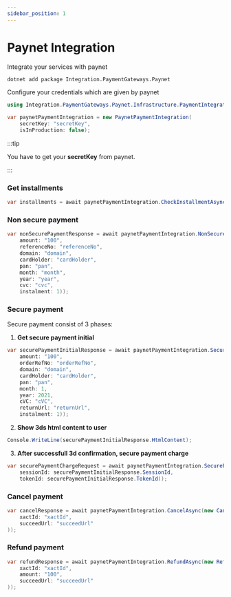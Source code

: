 ```yaml
---
sidebar_position: 1
---
```


# Paynet Integration

Integrate your services with paynet

```bash
dotnet add package Integration.PaymentGateways.Paynet
```

Configure your credentials which are given by paynet

```csharp
using Integration.PaymentGateways.Paynet.Infrastructure.PaymentIntegration.Models.Request;

var paynetPaymentIntegration = new PaynetPaymentIntegration(
    secretKey: "secretKey",
    isInProduction: false);
```

:::tip

You have to get your **secretKey** from paynet.

:::

### Get installments

```csharp
var installments = await paynetPaymentIntegration.CheckInstallmentAsync(new CheckInstallmentRequestModel(bin: "bin", amount: 100));
```

### Non secure payment

```csharp
var nonSecurePaymentResponse = await paynetPaymentIntegration.NonSecurePaymentAsync(new NonSecurePaymentRequestModel(
    amount: "100",
    referenceNo: "referenceNo",
    domain: "domain",
    cardHolder: "cardHolder",
    pan: "pan",
    month: "month",
    year: "year",
    cvc: "cvc",
    instalment: 1));
```

### Secure payment
Secure payment consist of 3 phases:

  1. **Get secure payment initial**
```csharp
var securePaymentInitialResponse = await paynetPaymentIntegration.SecurePaymentInitialAsync(new SecurePaymentInitialRequestModel(
    amount: "100",
    orderRefNo: "orderRefNo",
    domain: "domain",
    cardHolder: "cardHolder",
    pan: "pan",
    month: 1,
    year: 2021,
    cVC: "cVC",
    returnUrl: "returnUrl",
    instalment: 1));
```

  2. **Show 3ds html content to user**
```csharp
Console.WriteLine(securePaymentInitialResponse.HtmlContent);
```

  3. **After successfull 3d confirmation, secure payment charge**
```csharp
var securePaymentChargeRequest = await paynetPaymentIntegration.SecurePaymentChargeAsync(new SecurePaymentChargeRequestModel(
    sessionId: securePaymentInitialResponse.SessionId,
    tokenId: securePaymentInitialResponse.TokenId));
```

### Cancel payment
```csharp
var cancelResponse = await paynetPaymentIntegration.CancelAsync(new CancellationRequestModel(
    xactId: "xactId",
    succeedUrl: "succeedUrl"
));
```

### Refund payment
```csharp
var refundResponse = await paynetPaymentIntegration.RefundAsync(new RefundRequestModel(
    xactId: "xactId",
    amount: "100",
    succeedUrl: "succeedUrl"
));
```